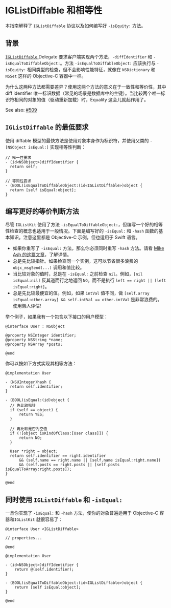 # IGListDiffable 和相等性

本指南解释了 `IGListDiffable` 协议以及如何编写好 `-isEquity:` 方法。

## 背景

[`IGListDiffable` ](https://instagram.github.io/IGListKit/Protocols/IGListDiffable.html) Delegate 要求客户端实现两个方法，`-diffIdentifier` 和 `-isEqualToDiffableObject:`。方法 `-isEqualToDiffableObject:` 应该执行与 `-isEquity:` 相同类型的检查，但不会影响性能特征，就像在 `NSDictionary` 和 `NSSet` 这样的 Objective-C 容器中一样。

为什么这两种方法都需要差异？使用这两个方法的意义在于一致性和等价性，其中 diff identifier 唯一标识数据（常见的场景是数据库中的主键）。当比较两个唯一标识符相同的对象的值（驱动重新加载）时，Equality 这会儿就起作用了。

See also: [#509](https://github.com/Instagram/IGListKit/issues/509)

## `IGListDiffable` 的最低要求

使用 diffable 模型的最快方法是使用对象本身作为标识符，并使用父类的 `-[NSObject isEqual:]` 实现相等性判断：

```objc
// 唯一性要求
- (id<NSObject>)diffIdentifier {
  return self;
}

// 等同性要求
- (BOOL)isEqualToDiffableObject:(id<IGListDiffable>)object {
  return [self isEqual:object];
}
```

## 编写更好的等价判断方法

尽管 `IGListKit` 使用了方法 `-isEqualToDiffableObject:`，但编写一个好的相等性检查的概念也适用于一般情况。下面是编写好的 `-isEqual:` 和 `-hash` 函数的基本知识。注意这里都是 Objective-C 示例，但也适用于 Swift 语言。

* 如果你重写了 `-isEqual:` 方法，那么你必须同时重写 `-hash` 方法。请看 [Mike Ash 的这篇文章](https://www.mikeash.com/pyblog/friday-qa-2010-06-18-implementing-equality-and-hashing.html)，了解详情。
* 总是先比较指针。如果检查同一个实例，这可以节省很多浪费的 `objc_msgSend(...)` 调用和值比较。
* 当比较对象的值时，总是在 `-isEqual:` 之前检查 `nil`。例如，`[nil isEqual:nil]` 反其道而行之地返回 `NO`。而不是执行 `left == right || [left isEqual:right]`。
* 总是先比较最便宜的值。例如，如果 `intVal` 值不同，做 `[self.array isEqual:other.array] && self.intVal == other.intVal` 是非常浪费的。使用懒人评估!

举个例子，如果我有一个包含以下接口的用户模型：

```objc
@interface User : NSObject

@property NSInteger identifier;
@property NSString *name;
@property NSArray *posts;

@end
```

你可以按如下方式实现其相等方法：

```objc
@implementation User

- (NSUInteger)hash {
  return self.identifier;
}

- (BOOL)isEqual:(id)object {
  // 先比较指针
  if (self == object) { 
      return YES;
  }
  
  // 再比较是否为空值
  if (![object isKindOfClass:[User class]]) {
      return NO;
  }

  User *right = object;
  return self.identifier == right.identifier 
      && (self.name == right.name || [self.name isEqual:right.name])
      && (self.posts == right.posts || [self.posts isEqualToArray:right.posts]);
}

@end
```

## 同时使用 `IGListDiffable` 和 `-isEqual:`

一旦你实现了 `-isEqual:` 和 `-hash` 方法，使你的对象普遍适用于 Objective-C 容器和`IGListKit` 就很容易了：

```objc
@interface User <IGListDiffable>

// properties...

@end

@implementation User

- (id<NSObject>)diffIdentifier {
    return @(self.identifier);
}

- (BOOL)isEqualToDiffableObject:(id<IGListDiffable>)object {
    return [self isEqual:object];
}

@end
```
